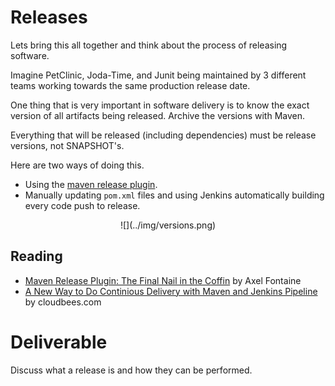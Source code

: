 # Releases

Lets bring this all together and think about the process of releasing software. 

Imagine PetClinic, Joda-Time, and Junit being maintained by 3 different teams working towards the same production release date. 

One thing that is very important in software delivery is to know the exact version of all artifacts being released. Archive the versions with Maven.

Everything that will be released (including dependencies) must be release versions, not SNAPSHOT's. 

Here are two ways of doing this.
 - Using the [maven release plugin](http://maven.apache.org/maven-release/maven-release-plugin/).
 - Manually updating `pom.xml` files and using Jenkins automatically building every code push to release. 

<center>
  ![](../img/versions.png)  
</center>

## Reading

 - [Maven Release Plugin: The Final Nail in the Coffin](https://axelfontaine.com/blog/final-nail.html) by Axel Fontaine
 - [A New Way to Do Continious Delivery with Maven and Jenkins Pipeline](https://www.cloudbees.com/blog/new-way-do-continuous-delivery-maven-and-jenkins-pipeline) by cloudbees.com

# Deliverable

Discuss what a release is and how they can be performed.
